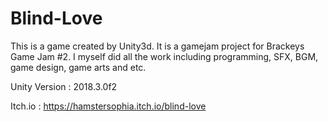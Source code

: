 # Blind-Love
 This is a game created by Unity3d. It is a gamejam project for Brackeys Game Jam #2. I myself did all the work including programming, SFX, BGM, game design, game arts and etc.

Unity Version : 2018.3.0f2

Itch.io : https://hamstersophia.itch.io/blind-love
